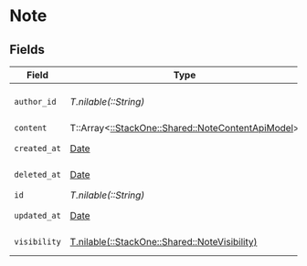 # Note


## Fields

| Field                                                                                           | Type                                                                                            | Required                                                                                        | Description                                                                                     | Example                                                                                         |
| ----------------------------------------------------------------------------------------------- | ----------------------------------------------------------------------------------------------- | ----------------------------------------------------------------------------------------------- | ----------------------------------------------------------------------------------------------- | ----------------------------------------------------------------------------------------------- |
| `author_id`                                                                                     | *T.nilable(::String)*                                                                           | :heavy_minus_sign:                                                                              | Unique identifier of the author                                                                 | 1234567890                                                                                      |
| `content`                                                                                       | T::Array<[::StackOne::Shared::NoteContentApiModel](../../models/shared/notecontentapimodel.md)> | :heavy_minus_sign:                                                                              | N/A                                                                                             |                                                                                                 |
| `created_at`                                                                                    | [Date](https://ruby-doc.org/stdlib-2.6.1/libdoc/date/rdoc/Date.html)                            | :heavy_minus_sign:                                                                              | Date of creation                                                                                | 2021-01-01T01:01:01.000Z                                                                        |
| `deleted_at`                                                                                    | [Date](https://ruby-doc.org/stdlib-2.6.1/libdoc/date/rdoc/Date.html)                            | :heavy_minus_sign:                                                                              | Date of Deletion                                                                                | 2021-01-01T01:01:01.000Z                                                                        |
| `id`                                                                                            | *T.nilable(::String)*                                                                           | :heavy_minus_sign:                                                                              | N/A                                                                                             |                                                                                                 |
| `updated_at`                                                                                    | [Date](https://ruby-doc.org/stdlib-2.6.1/libdoc/date/rdoc/Date.html)                            | :heavy_minus_sign:                                                                              | Date of last update                                                                             | 2021-01-01T01:01:01.000Z                                                                        |
| `visibility`                                                                                    | [T.nilable(::StackOne::Shared::NoteVisibility)](../../models/shared/notevisibility.md)          | :heavy_minus_sign:                                                                              | Visibility of the note                                                                          | public                                                                                          |